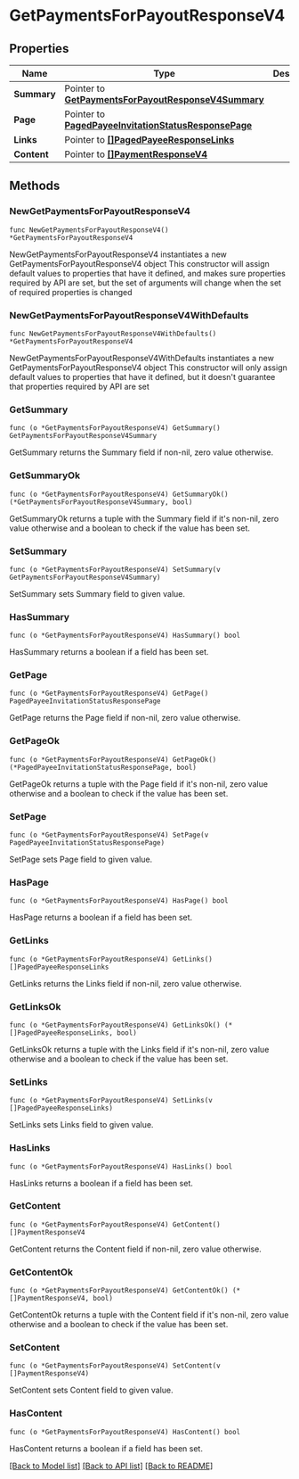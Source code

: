 # GetPaymentsForPayoutResponseV4

## Properties

Name | Type | Description | Notes
------------ | ------------- | ------------- | -------------
**Summary** | Pointer to [**GetPaymentsForPayoutResponseV4Summary**](GetPaymentsForPayoutResponseV4Summary.md) |  | [optional] 
**Page** | Pointer to [**PagedPayeeInvitationStatusResponsePage**](PagedPayeeInvitationStatusResponsePage.md) |  | [optional] 
**Links** | Pointer to [**[]PagedPayeeResponseLinks**](PagedPayeeResponseLinks.md) |  | [optional] 
**Content** | Pointer to [**[]PaymentResponseV4**](PaymentResponseV4.md) |  | [optional] 

## Methods

### NewGetPaymentsForPayoutResponseV4

`func NewGetPaymentsForPayoutResponseV4() *GetPaymentsForPayoutResponseV4`

NewGetPaymentsForPayoutResponseV4 instantiates a new GetPaymentsForPayoutResponseV4 object
This constructor will assign default values to properties that have it defined,
and makes sure properties required by API are set, but the set of arguments
will change when the set of required properties is changed

### NewGetPaymentsForPayoutResponseV4WithDefaults

`func NewGetPaymentsForPayoutResponseV4WithDefaults() *GetPaymentsForPayoutResponseV4`

NewGetPaymentsForPayoutResponseV4WithDefaults instantiates a new GetPaymentsForPayoutResponseV4 object
This constructor will only assign default values to properties that have it defined,
but it doesn't guarantee that properties required by API are set

### GetSummary

`func (o *GetPaymentsForPayoutResponseV4) GetSummary() GetPaymentsForPayoutResponseV4Summary`

GetSummary returns the Summary field if non-nil, zero value otherwise.

### GetSummaryOk

`func (o *GetPaymentsForPayoutResponseV4) GetSummaryOk() (*GetPaymentsForPayoutResponseV4Summary, bool)`

GetSummaryOk returns a tuple with the Summary field if it's non-nil, zero value otherwise
and a boolean to check if the value has been set.

### SetSummary

`func (o *GetPaymentsForPayoutResponseV4) SetSummary(v GetPaymentsForPayoutResponseV4Summary)`

SetSummary sets Summary field to given value.

### HasSummary

`func (o *GetPaymentsForPayoutResponseV4) HasSummary() bool`

HasSummary returns a boolean if a field has been set.

### GetPage

`func (o *GetPaymentsForPayoutResponseV4) GetPage() PagedPayeeInvitationStatusResponsePage`

GetPage returns the Page field if non-nil, zero value otherwise.

### GetPageOk

`func (o *GetPaymentsForPayoutResponseV4) GetPageOk() (*PagedPayeeInvitationStatusResponsePage, bool)`

GetPageOk returns a tuple with the Page field if it's non-nil, zero value otherwise
and a boolean to check if the value has been set.

### SetPage

`func (o *GetPaymentsForPayoutResponseV4) SetPage(v PagedPayeeInvitationStatusResponsePage)`

SetPage sets Page field to given value.

### HasPage

`func (o *GetPaymentsForPayoutResponseV4) HasPage() bool`

HasPage returns a boolean if a field has been set.

### GetLinks

`func (o *GetPaymentsForPayoutResponseV4) GetLinks() []PagedPayeeResponseLinks`

GetLinks returns the Links field if non-nil, zero value otherwise.

### GetLinksOk

`func (o *GetPaymentsForPayoutResponseV4) GetLinksOk() (*[]PagedPayeeResponseLinks, bool)`

GetLinksOk returns a tuple with the Links field if it's non-nil, zero value otherwise
and a boolean to check if the value has been set.

### SetLinks

`func (o *GetPaymentsForPayoutResponseV4) SetLinks(v []PagedPayeeResponseLinks)`

SetLinks sets Links field to given value.

### HasLinks

`func (o *GetPaymentsForPayoutResponseV4) HasLinks() bool`

HasLinks returns a boolean if a field has been set.

### GetContent

`func (o *GetPaymentsForPayoutResponseV4) GetContent() []PaymentResponseV4`

GetContent returns the Content field if non-nil, zero value otherwise.

### GetContentOk

`func (o *GetPaymentsForPayoutResponseV4) GetContentOk() (*[]PaymentResponseV4, bool)`

GetContentOk returns a tuple with the Content field if it's non-nil, zero value otherwise
and a boolean to check if the value has been set.

### SetContent

`func (o *GetPaymentsForPayoutResponseV4) SetContent(v []PaymentResponseV4)`

SetContent sets Content field to given value.

### HasContent

`func (o *GetPaymentsForPayoutResponseV4) HasContent() bool`

HasContent returns a boolean if a field has been set.


[[Back to Model list]](../README.md#documentation-for-models) [[Back to API list]](../README.md#documentation-for-api-endpoints) [[Back to README]](../README.md)


